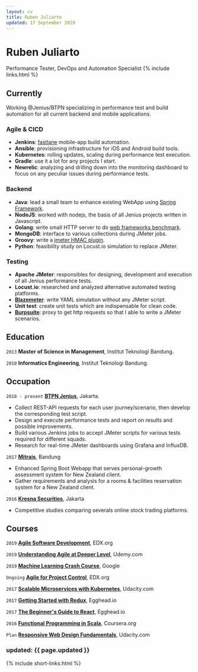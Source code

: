 ```yaml
---
layout: cv
title: Ruben Juliarto
updated: 17 September 2019
---
```

# Ruben Juliarto
Performance Tester, DevOps and Automation Specialist
{% include links.html %}



## Currently

Working @Jenius/BTPN specializing in performance test and build automation for all current backend and mobile applications.

### Agile & CICD

 - __Jenkins__: [fastlane](http://fastlane.tools) mobile-app build automation.
 - __Ansible__: provisioning infrastructure for iOS and Android build tools.
 - __Kubernetes__: rolling updates, scaling during performance test execution.
 - __Gradle__: use it a lot for any projects I start.
 - __Newrelic__: analyzing and drilling down into the monitoring dashboard to focus on any peculiar issues during performance tests.

### Backend

 - __Java__: lead a small team to enhance existing WebApp using [Spring Framework](http://springframework.org).
 - __NodeJS__: worked with nodejs, the basis of all Jenius projects written in Javascript.
 - __Golang__: write small HTTP server to do [web frameworks benchmark](http://github.com/rubenjoy/webapps-rave).
 - __MongoDB__: interface to various collections during JMeter jobs.
 - __Groovy__: write a [jmeter HMAC plugin](http://github.com/rubenjoy/jmeter-hmac-plugin).
 - __Python__: feasibility study on Locust.io simulation to replace JMeter.

### Testing

 - __Apache JMeter__: responsibles for designing, development and execution of all Jenius performance tests.
 - __Locust.io__: researched and analyzed alternative automated testing platforms.
 - __[Blazemeter](http://gettaurus.org)__: write YAML simulation without any JMeter script.
 - __Unit test__: create unit tests which are indispensable for clean code.
 - __[Burpsuite](http://portswigger.net/burp)__: proxy to get http requests so that I able to write a JMeter scenarios.

## Education

`2013`
__Master of Science in Management__, Institut Teknologi Bandung.

`2010`
__Informatics Engineering__, Institut Teknologi Bandung.

## Occupation

`2018 - present`
__[BTPN Jenius](http://jenius.com)__, Jakarta.

- Collect REST-API requests for each user journey/scenario, then develop the corresponding test script.
- Design and execute performance tests and report on results and possible improvements.
- Build various Jenkins jobs to accept JMeter scripts for various tests required for different squads.
- Research for real-time JMeter dashboards using Grafana and InfluxDB.

`2017`
__[Mitrais](http://mitrais.com)__, Bandung

- Enhanced Spring Boot Webapp that serves personal-growth assessment system for New Zealand client.
- Gather requirements and analysis for a rooms & facilities reservation system for a New Zealand client.

`2016`
__[Kresna Securities](http://kresnasecurities.com)__, Jakarta

- Competitive studies comparing severals online stock trading platforms.

## Courses

`2019`
__[Agile Software Development](https://courses.edx.org/courses/course-v1:ETHx+ASD.1x+1T2019/course/)__, EDX.org

`2019`
__[Understanding Agile at Deeper Level](https://www.udemy.com/course/understanding-agile-at-a-deeper-level/)__, Udemy.com

`2019`
__[Machine Learning Crash Course](https://developers.google.com/machine-learning/crash-course/)__, Google

`Ongoing`
__[Agile for Project Control](https://courses.edx.org/courses/course-v1:USMx+ENCE607.5x+1T2019/course/)__, EDX.org

`2017`
__[Scalable Microservices with Kubernetes](https://www.udacity.com/course/scalable-microservices-with-kubernetes--ud615)__, Udacity.com

`2017`
__[Getting Started with Redux](https://egghead.io/courses/getting-started-with-redux)__, Egghead.io

`2017`
__[The Beginner's Guide to React](https://egghead.io/courses/the-beginner-s-guide-to-react)__, Egghead.io

`2016`
__[Functional Programming in Scala](https://www.coursera.org/learn/progfun1)__, Coursera.org

`Plan`
__[Responsive Web Design Fundamentals](https://www.udacity.com/course/responsive-web-design-fundamentals--ud893)__, Udacity.com

### updated: {{ page.updated }}

{% include short-links.html %}